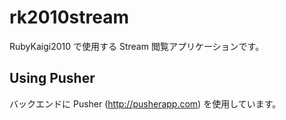 # rk2010stream

RubyKaigi2010 で使用する Stream 閲覧アプリケーションです。

## Using Pusher

バックエンドに Pusher (http://pusherapp.com) を使用しています。
